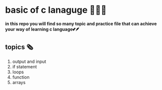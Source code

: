 # basic of c lanaguge 📕🧑‍💻

**in this repo you will find so many topic and practice file that can achieve your way of learning c language💕🪶**

## topics 🗞️

1. output and input
2. if statement
3. loops
4. function
5. arrays
